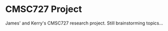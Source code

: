 CMSC727 Project
===============

James' and Kerry's CMSC727 research project. Still brainstorming topics...

